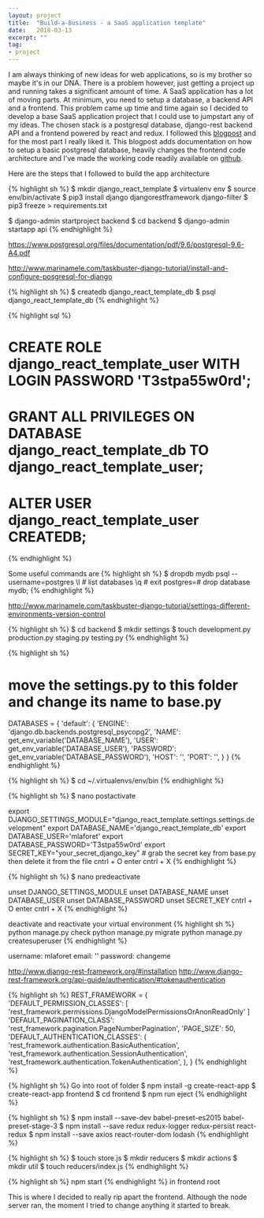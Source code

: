 ```yaml
---
layout: project
title:  "Build-a-Business - a SaaS application template"
date:   2018-03-13
excerpt: ""
tag:
- project
---
```

I am always thinking of new ideas for web applications, so is my brother so maybe it's in our DNA. There is a problem however, just getting a project up and running takes a significant amount of time. A SaaS application has a lot of moving parts. At minimum, you need to setup a database, a backend API and a frontend. This problem came up time and time again so I decided to develop a base SaaS application project that I could use to jumpstart any of my ideas. The chosen stack is a postgresql database, django-rest backend API and a frontend powered by react and redux. I followed this [blogpost](hackernoon.com/creating-websites-using-react-and-django-rest-framework-b14c066087c7) and for the most part I really liked it. This blogpost adds documentation on how to setup a basic postgresql database, heavily changes the frontend code architecture and I've made the working code readily available on [github](https://github.com/mlafore3/build-a-business).

Here are the steps that I followed to build the app architecture

{% highlight sh %}
$ mkdir django_react_template
$ virtualenv env
$ source env/bin/activate
$ pip3 install django djangorestframework django-filter
$ pip3 freeze > requirements.txt

$ django-admin startproject backend
$ cd backend
$ django-admin startapp api
{% endhighlight %}

https://www.postgresql.org/files/documentation/pdf/9.6/postgresql-9.6-A4.pdf

http://www.marinamele.com/taskbuster-django-tutorial/install-and-configure-posgresql-for-django

{% highlight sh %}
$ createdb django_react_template_db
$ psql django_react_template_db
{% endhighlight %}

{% highlight sql %}
# CREATE ROLE django_react_template_user WITH LOGIN PASSWORD 'T3stpa55w0rd';
# GRANT ALL PRIVILEGES ON DATABASE django_react_template_db TO django_react_template_user;
# ALTER USER django_react_template_user CREATEDB;
{% endhighlight %}

Some useful commands are 
{% highlight sh %}
$ dropdb mydb
psql --username=postgres
\l # list databases
\q # exit 
postgres=# drop database mydb;
{% endhighlight %}

http://www.marinamele.com/taskbuster-django-tutorial/settings-different-environments-version-control

{% highlight sh %}
$ cd backend
$ mkdir settings
$ touch development.py production.py staging.py testing.py
{% endhighlight %}

{% highlight sh %}
# move the settings.py to this folder and change its name to base.py
DATABASES = {
    'default': {
        'ENGINE': 'django.db.backends.postgresql_psycopg2',
        'NAME': get_env_variable('DATABASE_NAME'),
        'USER': get_env_variable('DATABASE_USER'),
        'PASSWORD': get_env_variable('DATABASE_PASSWORD'),
        'HOST': '',
        'PORT': '',
    }
}
{% endhighlight %}

{% highlight sh %} $ cd ~/.virtualenvs/env/bin {% endhighlight %}

{% highlight sh %} $ nano postactivate

export DJANGO_SETTINGS_MODULE="django_react_template.settings.settings.development"
export DATABASE_NAME='django_react_template_db'
export DATABASE_USER='mlaforet'
export DATABASE_PASSWORD='T3stpa55w0rd'
export SECRET_KEY="your_secret_django_key" # grab the secret key from base.py then delete it from the file
cntrl + O
enter
cntrl + X
{% endhighlight %}

{% highlight sh %} $ nano predeactivate

unset DJANGO_SETTINGS_MODULE
unset DATABASE_NAME
unset DATABASE_USER
unset DATABASE_PASSWORD
unset SECRET_KEY
cntrl + O
enter
cntrl + X
{% endhighlight %}

deactivate and reactivate your virtual environment
{% highlight sh %}
python manage.py check
python manage.py migrate
python manage.py createsuperuser
{% endhighlight %}

username: mlaforet
email: ''
password: changeme

http://www.django-rest-framework.org/#installation
http://www.django-rest-framework.org/api-guide/authentication/#tokenauthentication

{% highlight sh %}
REST_FRAMEWORK = {
    'DEFAULT_PERMISSION_CLASSES': [
        'rest_framework.permissions.DjangoModelPermissionsOrAnonReadOnly'
    ]
    'DEFAULT_PAGINATION_CLASS': 'rest_framework.pagination.PageNumberPagination',
    'PAGE_SIZE': 50,
    'DEFAULT_AUTHENTICATION_CLASSES': ( 'rest_framework.authentication.BasicAuthentication',
                                        'rest_framework.authentication.SessionAuthentication',
                                        'rest_framework.authentication.TokenAuthentication',
                                        ),
}
{% endhighlight %}

{% highlight sh %}
Go into root of folder
$ npm install -g create-react-app
$ create-react-app frontend
$ cd frontend
$ npm run eject
{% endhighlight %}

{% highlight sh %}
$ npm install --save-dev babel-preset-es2015 babel-preset-stage-3
$ npm install --save redux redux-logger redux-persist react-redux
$ npm install --save axios react-router-dom lodash
{% endhighlight %}

{% highlight sh %}
$ touch store.js
$ mkdir reducers
$ mkdir actions
$ mkdir util
$ touch reducers/index.js
{% endhighlight %}

{% highlight sh %} npm start {% endhighlight %} in frontend root

This is where I decided to really rip apart the frontend. Although the node server ran, the moment I tried to change anything it started to break. 